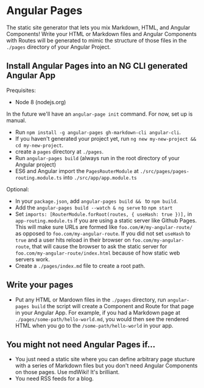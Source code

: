 # Angular Pages
The static site generator that lets you mix Markdown, HTML, and Angular Components! Write your HTML or Markdown files and Angular Components with Routes will be generated to mimic the structure of those files in the `./pages` directory of your Angular Project.


## Install Angular Pages into an NG CLI generated Angular App
Prequisites:
- Node 8 (nodejs.org)

In the future we'll have an `angular-page init` command. For now, set up is manual.

- Run `npm install -g angular-pages gh-markdown-cli angular-cli`.
- If you haven't generated your project yet, run `ng new my-new-project && cd my-new-project`.
- create a `pages` directory at `./pages`.
- Run `angular-pages build` (always run in the root directory of your Angular project)
- ES6 and Angular import the `PagesRouterModule` at `./src/pages/pages-routing.module.ts` into `./src/app/app.module.ts` 

Optional:
- In your `package.json`, add `angular-pages build && ` to `npm build`.
- Add the `angular-pages build --watch & ng serve` to `npm start` 
- Set `imports: [RouterModule.forRoot(routes, { useHash: true })],` in `app-routing.module.ts` if you are using a static server like Github Pages. This will make sure URLs are formed like `foo.com/#/my-angular-route/` as opposed to `foo.com/my-angular-route`.  If you did not set `useHash` to `true` and a user hits reload in their browser on `foo.com/my-angular-route`, that will cause the browser to ask the static server for `foo.com/my-angular-route/index.html` because of how static web servers work.
- Create a `./pages/index.md` file to create a root path.


## Write your pages
- Put any HTML or Mardown files in the `./pages` directory, run `angular-pages build` the script will create a Component and Route for that page in your Angular App. For example, if you had a Markdown page at `./pages/some-path/hello-world.md`, you would then see the rendered HTML when you go to the `/some-path/hello-world` in your app.

## You might not need Angular Pages if...
- You just need a static site where you can define arbitrary page stucture with a series of Markdown files but you don't need Angular Components on those pages. Use mdWiki! It's brilliant. 
- You need RSS feeds for a blog.
